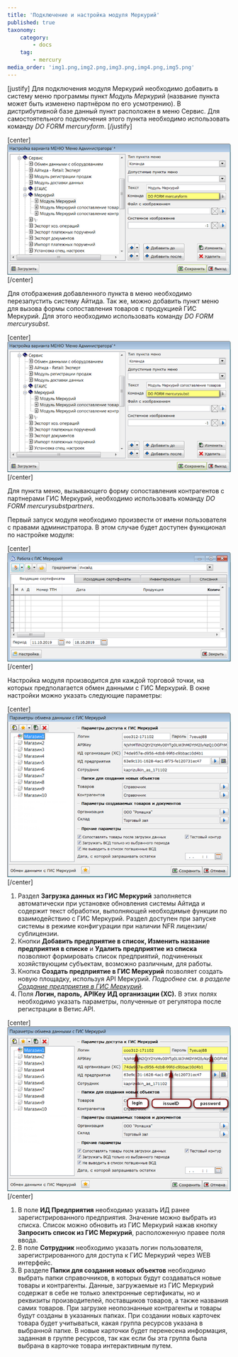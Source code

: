 ```yaml
---
title: 'Подключение и настройка модуля Меркурий'
published: true
taxonomy:
    category:
        - docs
    tag:
        - mercury
media_order: 'img1.png,img2.png,img3.png,img4.png,img5.png'
---
```


[justify]
Для подключения модуля Меркурий необходимо добавить в систему меню программы пункт *Модуль Меркурий* (название пункта может быть изменено партнёром по его усмотрению). В дистрибутивной базе данный пункт расположен в меню Сервис. Для самостоятельного подключения этого пункта необходимо использовать команду *DO FORM mercuryform*.
[/justify]

[center]
![](img1.png)
[/center]

Для отображения добавленного пункта в меню необходимо перезапустить систему Айтида. Так же, можно добавить пункт меню для вызова формы сопоставления товаров с продукцией ГИС Меркурий. Для этого необходимо использовать команду *DO* *FORM* *mercurysubst*.

[center]
![](img2.png)
[/center]

Для пункта меню, вызывающего форму сопоставления контрагентов с партнерами ГИС Меркурий, необходимо использовать команду *DO* *FORM* *mercurysubstpartners*.

Первый запуск модуля необходимо произвести от имени пользователя с правами администратора. В этом случае будет доступен функционал по настройке модуля:

[center]
![](img3.png)
[/center]

Настройка модуля производится для каждой торговой точки, на которых предполагается обмен данными с ГИС Меркурий. В окне настройки можно указать следующие параметры:

[center]
![](img4.png)
[/center]

1.  Раздел **Загрузка данных из ГИС Меркурий** заполняется автоматически при установке обновления системы Айтида и содержит текст обработки, выполняющей необходимые функции по взаимодействию с ГИС Меркурий. Раздел доступен при запуске системы в режиме конфигурации при наличии NFR лицензии/сублицензии.
2.  Кнопки **Добавить предприятие в список, Изменить название предприятия в списке** и **Удалить предприятие** **из списка** позволяют формировать список предприятий, подчиненных хозяйствующим субъектам, возможно различным, для работы.
3.  Кнопка **Создать предприятие в ГИС Меркурий** позволяет создать новую площадку, используя API Меркурий. *Подробнее см. в разделе* [*Создание предприятия в ГИС Меркурий*](/docs/mercury/podklyuchenie-i-nastroika-modulya-merkurii/sozdanie-predpriyatiya-v-gis-merkurii)*.*
4.  Поля **Логин, пароль,** **APIKey** **ИД организации (ХС).** В этих полях необходимо указать параметры, полученные от регулятора после регистрации в Ветис.API.

[center]
![](img5.png)
[/center]

1.  В поле **ИД Предприятия** необходимо указать ИД ранее зарегистрированного предприятия. Значение можно выбрать из списка. Список можно обновить из ГИС Меркурий нажав кнопку **Запросить список из ГИС Меркурий**, расположенную правее поля ввода.
2.  В поле **Сотрудник** необходимо указать логин пользователя, зарегистрированного для доступа к ГИС Меркурий через WEB интерфейс.
3.  В разделе **Папки для создания новых объектов** необходимо выбрать папки справочников, в которых будут создаваться новые товары и контрагенты. Данные, загружаемые из ГИС Меркурий содержат в себе не только электронные сертификаты, но и реквизиты производителей, поставщиков товаров, а также названия самих товаров. При загрузке неопознанные контрагенты и товары будут созданы в указанных папках. При создании новых карточек товара будет учитываться, какая группа ресурсов указана в выбранной папке. В новые карточки будет перенесена информация, заданная в группе ресурсов, так как если бы эта группа была выбрана в карточке товара интерактивным путем.
